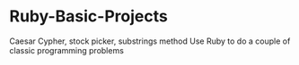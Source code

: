 # Ruby-Basic-Projects
Caesar Cypher, stock picker, substrings method
Use Ruby to do a couple of classic programming problems

